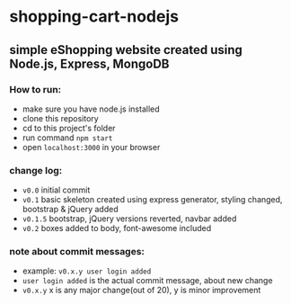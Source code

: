 # shopping-cart-nodejs

## simple eShopping website created using Node.js, Express, MongoDB

### How to run:
- make sure you have node.js installed
- clone this repository
- cd to this project's folder
- run command `npm start`
- open `localhost:3000` in your browser

### change log:
- `v0.0` initial commit
- `v0.1` basic skeleton created using express generator, styling changed, bootstrap & jQuery added
- `v0.1.5` bootstrap, jQuery versions reverted, navbar added
- `v0.2` boxes added to body, font-awesome included

### note about commit messages:
- example: `v0.x.y user login added`
- `user login added` is the actual commit message, about new change
- `v0.x.y` x is any major change(out of 20), y is minor improvement
